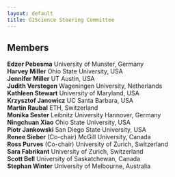 ```yaml
---
layout: default
title: GIScience Steering Committee
---
```


## Members
**Edzer Pebesma**	University of Munster, Germany  
**Harvey Miller**	Ohio State University, USA  
**Jennifer Miller**	UT Austin, USA  
**Judith Verstegen**	Wageningen University, Netherlands  
**Kathleen Stewart**	University of Maryland, USA  
**Krzysztof Janowicz** 	UC Santa Barbara, USA  
**Martin Raubal**	ETH, Switzerland  
**Monika Sester**	Leibnitz University Hannover, Germany  
**Ningchuan Xiao**	Ohio State University, USA  
**Piotr Jankowski**	San Diego State University, USA  
**Renee Sieber** (Co-chair)	McGill University, Canada  
**Ross Purves** (Co-chair)	University of Zurich, Switzerland  
**Sara Fabrikant**	University of Zurich, Switzerland  
**Scott Bell**	University of Saskatchewan, Canada  
**Stephan Winter**	University of Melbourne, Australia
